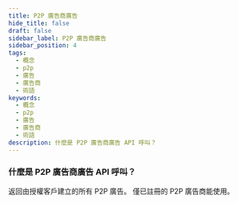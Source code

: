 ```yaml
---
title: P2P 廣告商廣告
hide_title: false
draft: false
sidebar_label: P2P 廣告商廣告
sidebar_position: 4
tags:
  - 概念
  - p2p
  - 廣告
  - 廣告商
  - 術語
keywords:
  - 概念
  - p2p
  - 廣告
  - 廣告商
  - 術語
description: 什麼是 P2P 廣告商廣告 API 呼叫？
---
```


### 什麼是 P2P 廣告商廣告 API 呼叫？

返回由授權客戶建立的所有 P2P 廣告。 僅已註冊的 P2P 廣告商能使用。
